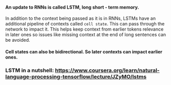 #### An update to RNNs is called LSTM, long short - term memory.

In addition to the context being passed as it is in RNNs, LSTMs have an additional pipeline of contexts called `cell state`. This can pass through
the network to impact it. This helps keep context from earlier tokens relevance in later ones so issues like missing context at the end of long
sentences can be avoided.

#### Cell states can also be bidirectional. So later contexts can impact earlier ones.

### LSTM in a nutshell: https://www.coursera.org/learn/natural-language-processing-tensorflow/lecture/JZyMO/lstms
